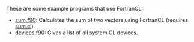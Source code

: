 These are some example programs that use FortranCL:

  * [sum.f90](http://code.google.com/p/fortrancl/source/browse/trunk/examples/sum.f90): Calculates the sum of two vectors using FortranCL (requires [sum.cl](http://code.google.com/p/fortrancl/source/browse/trunk/examples/sum.cl)).
  * [devices.f90](http://code.google.com/p/fortrancl/source/browse/trunk/examples/devices.f90): Gives a list of all system CL devices.